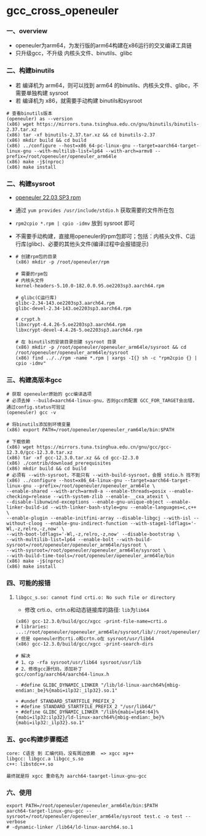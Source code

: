 # gcc_cross_openeuler

### 一、overview

- openeuler为arm64，为发行版的arm64构建在x86运行的交叉编译工具链
- 只升级gcc，不升级 内核头文件、binutils、glibc

### 二、构建binutils

- 若 编译机为 arm64，则可以找到 arm64 的binutils、内核头文件、glibc，不需要单独构建 sysroot
- 若 编译机为 x86，就需要手动构建 binutils和sysroot

```shell
# 查看binutils版本
(openeuler) as --version
(x86) wget https://mirrors.tuna.tsinghua.edu.cn/gnu/binutils/binutils-2.37.tar.xz
(x86) tar -xf binutils-2.37.tar.xz && cd binutils-2.37
(x86) mkdir build && cd build
(x86) ../configure --host=x86_64-pc-linux-gnu --target=aarch64-target-linux-gnu --with-multilib-list=lp64 --with-arch=armv8 --prefix=/root/openeuler/openeuler_arm64le
(x86) make -j$(nproc)
(x86) make install
```

### 二、构建sysroot

- [openeuler 22.03 SP3 rpm](https://mirrors.tuna.tsinghua.edu.cn/openeuler/openEuler-22.03-LTS-SP3/OS/aarch64/Packages/)

- 通过 `yum provides /usr/include/stdio.h` 获取需要的文件所在包

- `rpm2cpio *.rpm | cpio -idmv` 放到 sysroot 即可

- 不需要手动构建，直接用openeuler的rpm包即可；包括：内核头文件、C运行库(glibc)、必要的其他头文件(编译过程中会报错提示)

- ```shell
  # 创建rpm包的目录
  (x86) mkdir -p /root/openeuler/rpm
  
  # 需要的rpm包
  # 内核头文件
  kernel-headers-5.10.0-182.0.0.95.oe2203sp3.aarch64.rpm
  
  # glibc(C运行库)
  glibc-2.34-143.oe2203sp3.aarch64.rpm
  glibc-devel-2.34-143.oe2203sp3.aarch64.rpm
  
  # crypt.h
  libxcrypt-4.4.26-5.oe2203sp3.aarch64.rpm
  libxcrypt-devel-4.4.26-5.oe2203sp3.aarch64.rpm
  
  # 在 binutils的安装目录创建 sysroot 目录
  (x86) mkdir -p /root/openeuler/openeuler_arm64le/sysroot && cd /root/openeuler/openeuler_arm64le/sysroot
  (x86) find ../../rpm -name *.rpm | xargs -I{} sh -c "rpm2cpio {} | cpio -idmv"
  ```

### 三、构建高版本gcc

```shell
# 获取 openeuler原始的 gcc编译选项
# 必须去掉 --build=aarch64-linux-gnu，否则gcc的配置 GCC_FOR_TARGET会出错，通过config.status可验证
(openeuler) gcc -v

# 将binutils添加到环境变量
(x86) export PATH=/root/openeuler/openeuler_ram64le/bin:$PATH

# 下载依赖
(x86) wget https://mirrors.tuna.tsinghua.edu.cn/gnu/gcc/gcc-12.3.0/gcc-12.3.0.tar.xz
(x86) tar -xf gcc-12.3.0.tar.xz && cd gcc-12.3.0
(x86) ./contrib/download_prerequisites
(x86) mkdir build && cd build
# 必须有 --with-sysroot，不能只有 --with-build-sysroot，会报 stdio.h 找不到
(x86) ../configure --host=x86_64-linux-gnu --target=aarch64-target-linux-gnu --prefix=/root/openeuler/openeuler_arm64le \
--enable-shared --with-arch=armv8-a --enable-threads=posix --enable-checking=release --with-system-zlib --enable-__cxa_atexit \
--disable-libunwind-exceptions --enable-gnu-unique-object --enable-linker-build-id --with-linker-bash-style=gnu --enable-languages=c,c++ \
--enable-plugin --enable-initfini-array --disable-libgcj --with-isl --without-cloog --enable-gnu-indirect-function --with-stage1-ldflags='-Wl,-z,relro,-z,now' \
--with-boot-ldflags='-Wl,-z,relro,-z,now' --disable-bootstrap \
--with-multilib-list=lp64 --enable-bolt --with-build-sysroot=/root/openeuler/openeuler_arm64le/sysroot \
--with-sysroot=/root/openeuler/openeuler_arm64le/sysroot \
--with-build-time-tools=/root/openeuler/openeuler_arm64le/bin
(x86) make -j$(nproc)
(x86) make install
```

### 四、可能的报错

1. `libgcc_s.so: cannot find crti.o: No such file or directory`

   - 修改 crti.o、crtn.o和动态链接库的路径: `lib`为`lib64`

   ```shell
   (x86) gcc-12.3.0/build/gcc/xgcc -print-file-name=crti.o
   # libraries: ...:/root/openeuler/openeuler_arm64le/sysroot/lib/:/root/openeuler/openeuler_arm64le/sysroot/usr/lib/
   # 但是 openeuler的crti.o和crtn.o在 sysroot/usr/lib64
   (x86) gcc-12.3.0/build/gcc/xgcc -print-search-dirs
   
   # 解决
   # 1、cp -rfa sysroot/usr/lib64 sysroot/usr/lib
   # 2、修改gcc源代码，添加补丁
   gcc/config/aarch64/aarch64-linux.h
   
   - #define GLIBC_DYNAMIC_LINKER "/lib/ld-linux-aarch64%{mbig-endian:_be}%{mabi=ilp32:_ilp32}.so.1"
   
   + #undef STANDARD_STARTFILE_PREFIX_2
   + #define STANDARD_STARTFILE_PREFIX_2 "/usr/lib64/"
   + #define GLIBC_DYNAMIC_LINKER "/lib%{mabi=lp64:64}%{mabi=ilp32:ilp32}/ld-linux-aarch64%{mbig-endian:_be}%{mabi=ilp32:_ilp32}.so.1"
   ```

### 五、gcc构建步骤概述

```shell
core: C语言 到 汇编代码，没有周边依赖  => xgcc xg++
libgcc: libgcc.a libgcc_s.so
c++: libstdc++.so

最终就是将 xgcc 重命名为 aarch64-taarget-linux-gnu-gcc 
```

### 六、使用

```shell
export PATH=/root/openeuler/openeuler_arm64le/bin:$PATH
aarch64-target-linux-gnu-gcc --sysroot=/root/openeuler/openeuler_arm64le/sysroot test.c -o test --verbose
# -dynamic-linker /lib64/ld-linux-aarch64.so.1
```

